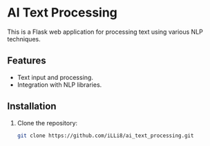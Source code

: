 # AI Text Processing

This is a Flask web application for processing text using various NLP techniques.

## Features
- Text input and processing.
- Integration with NLP libraries.

## Installation
1. Clone the repository:
   ```bash
   git clone https://github.com/iLLi8/ai_text_processing.git
